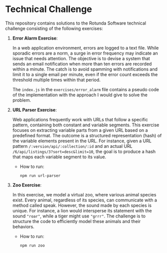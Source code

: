 # Technical Challenge

This repository contains solutions to the Rotunda Software technical challenge consisting of the following exercises:

1.  **Error Alarm Exercise**:

    In a web application environment, errors are logged to a text file. While sporadic errors are a norm, a surge in error frequency may indicate an issue that needs attention. The objective is to devise a system that sends an email notification when more than ten errors are recorded within a minute. The catch is to avoid spamming with notifications and limit it to a single email per minute, even if the error count exceeds the threshold multiple times within that period.

    The `index.js` in the `exercises/error_alarm` file contains a pseudo code of the implementation with the approach I would give to solve the problem.

2.  **URL Parser Exercise**:

    Web applications frequently work with URLs that follow a specific pattern, containing both constant and variable segments. This exercise focuses on extracting variable parts from a given URL based on a predefined format. The outcome is a structured representation (hash) of the variable elements present in the URL. For instance, given a URL pattern `/:version/api/:collection/:id` and an actual URL `/6/api/listings/3?sort=desc&limit=10`, the goal is to produce a hash that maps each variable segment to its value.

    - How to run:

      ```
      npm run url-parser
      ```

3.  **Zoo Exercise**:

    In this exercise, we model a virtual zoo, where various animal species exist. Every animal, regardless of its species, can communicate with a method called speak. However, the sound made by each species is unique. For instance, a lion would intersperse its statement with the sound `"roar"`, while a tiger might use `"grrr"`. The challenge is to structure the code to efficiently model these animals and their behaviors.

    - How to run:

      ```
      npm run zoo
      ```
